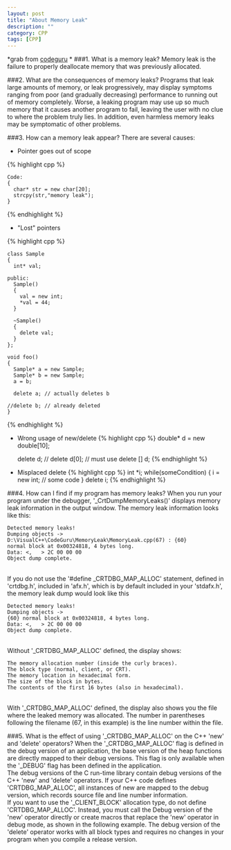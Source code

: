 ```yaml
---
layout: post
title: "About Memory Leak"
description: ""
category: CPP
tags: [CPP]
---
```

*grab from [codeguru](http://forums.codeguru.com/showthread.php?312742-Visual-C-Debugging-How-to-manage-memory-leaks) *
###1. What is a memory leak?
Memory leak is the failure to properly deallocate memory that was previously allocated.

###2. What are the consequences of memory leaks?
Programs that leak large amounts of memory, or leak progressively, may display symptoms ranging from poor (and gradually decreasing) performance to running out of memory completely. Worse, a leaking program may use up so much memory that it causes another program to fail, leaving the user with no clue to where the problem truly lies. In addition, even harmless memory leaks may be symptomatic of other problems.

###3. How can a memory leak appear?
There are several causes:
<br>

+ Pointer goes out of scope

{% highlight cpp %}

	Code:
	{
	  char* str = new char[20];
	  strcpy(str,"memory leak");
	}
{% endhighlight %}

+ "Lost" pointers

{% highlight cpp %}

	class Sample
	{
	  int* val;

	public:
	  Sample()
	  {
	    val = new int;
	    *val = 44;
	  }

	  ~Sample()
	  {
	    delete val;
	  }
	};

	void foo()
	{
	  Sample* a = new Sample;
	  Sample* b = new Sample;
	  a = b;

	  delete a; // actually deletes b

	//delete b; // already deleted
	}
{% endhighlight %}


+ Wrong usage of new/delete 
{% highlight cpp %}
	double* d = new double[10];

	delete d; // delete d[0]; 
		  // must use delete [] d;
{% endhighlight %}

+ Misplaced delete
{% highlight cpp %}
	int *i;
	while(someCondition)
	{
	  i = new int;
	  // some code
	}
	delete i;
{% endhighlight %}


###4. How can I find if my program has memory leaks?
When you run your program under the debugger, '_CrtDumpMemoryLeaks()' displays memory leak information in the output window. The memory leak information looks like this:

	Detected memory leaks!
	Dumping objects ->
	D:\VisualC++\CodeGuru\MemoryLeak\MemoryLeak.cpp(67) : {60} 
	normal block at 0x00324818, 4 bytes long.
	Data: <,   > 2C 00 00 00 
	Object dump complete.

<br>
If you do not use the '#define _CRTDBG_MAP_ALLOC' statement, defined in 'crtdbg.h', included in 'afx.h', which is by default included in your 'stdafx.h', the memory leak dump would look like this

	Detected memory leaks!
	Dumping objects ->
	{60} normal block at 0x00324818, 4 bytes long.
	Data: <,   > 2C 00 00 00 
	Object dump complete.

<br>
Without '_CRTDBG_MAP_ALLOC' defined, the display shows: 

	The memory allocation number (inside the curly braces).
	The block type (normal, client, or CRT).
	The memory location in hexadecimal form.
	The size of the block in bytes.
	The contents of the first 16 bytes (also in hexadecimal).
<br>
With '_CRTDBG_MAP_ALLOC' defined, the display also shows you the file where the leaked memory was allocated. The number in parentheses following the filename (67, in this example) is the line number within the file.



###5. What is the effect of using '_CRTDBG_MAP_ALLOC' on the C++ 'new' and 'delete' operators?
When the '_CRTDBG_MAP_ALLOC' flag is defined in the debug version of an application, the base version of the heap functions are directly mapped to their debug versions. This flag is only available when the '_DEBUG' flag has been defined in the application.
<br>
The debug versions of the C run-time library contain debug versions of the C++ 'new' and 'delete' operators. If your C++ code defines 'CRTDBG_MAP_ALLOC', all instances of new are mapped to the debug version, which records source file and line number information.
<br>
If you want to use the '_CLIENT_BLOCK' allocation type, do not define 'CRTDBG_MAP_ALLOC'. Instead, you must call the Debug version of the 'new' operator directly or create macros that replace the 'new' operator in debug mode, as shown in the following example. The debug version of the 'delete' operator works with all block types and requires no changes in your program when you compile a release version.

